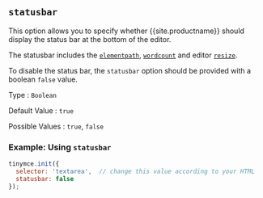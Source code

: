 ## `statusbar`

This option allows you to specify whether {{site.productname}} should display the status bar at the bottom of the editor.

The statusbar includes the [`elementpath`](#elementpath), [`wordcount`]({{site.baseurl}}/plugins/opensource/wordcount/) and editor [`resize`](#resize).

To disable the status bar, the `statusbar` option should be provided with a boolean `false` value.

Type
: `Boolean`

Default Value
: `true`

Possible Values
: `true`, `false`

### Example: Using `statusbar`

```js
tinymce.init({
  selector: 'textarea',  // change this value according to your HTML
  statusbar: false
});
```
